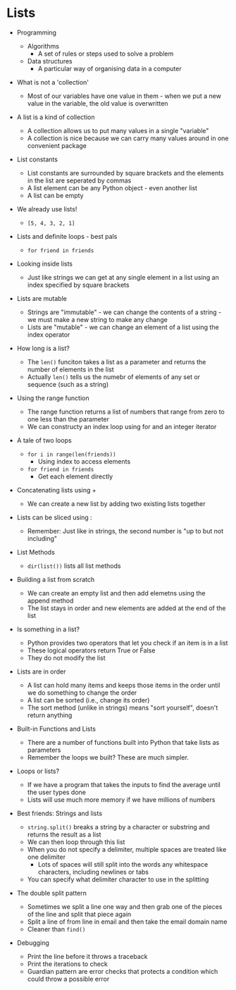 # Lists

* Programming
    * Algorithms
        * A set of rules or steps used to solve a problem
    * Data structures
        * A particular way of organising data in a computer

* What is not a 'collection'
    * Most of our variables have one value in them - when we put a new value in the variable, the old value is overwritten
    
* A list is a kind of collection
    * A collection allows us to put many values in a single "variable"
    * A collection is nice because we can carry many values around in one convenient package

* List constants
    * List constants are surrounded by square brackets and the elements in the list are seperated by commas
    * A list element can be any Python object - even another list
    * A list can be empty

* We already use lists!
    * `[5, 4, 3, 2, 1]`

* Lists and definite loops - best pals
    * `for friend in friends`

* Looking inside lists
    * Just like strings we can get at any single element in a list using an index specified by square brackets

* Lists are mutable
    * Strings are "immutable" - we can change the contents of a string - we must make a new string to make any change
    * Lists are "mutable" - we can change an element of a list using the index operator

* How long is a list?
    * The `len()` funciton takes a list as a parameter and returns the number of elements in the list
    * Actually `len()` tells us the numebr of elements of any set or sequence (such as a string)

* Using the range function
    * The range function returns a list of numbers that range from zero to one less than the parameter
    * We can constructy an index loop using for and an integer iterator

* A tale of two loops
    * `for i in range(len(friends))`
        * Using index to access elements
    * `for friend in friends`
        * Get each element directly

* Concatenating lists using +
    * We can create a new list by adding two existing lists together

* Lists can be sliced using :
    * Remember: Just like in strings, the second number is "up to but not including"

* List Methods
    * `dir(list())` lists all list methods

* Building a list from scratch
    * We can create an empty list and then add elemetns using the append method
    * The list stays in order and new elements are added at the end of the list
    
* Is something in a list?
    * Python provides two operators that let you check if an item is in a list
    * These logical operators return True or False
    * They do not modify the list

* Lists are in order
    * A list can hold many items and keeps those items in the order until we do something to change the order
    * A list can be sorted (i.e., change its order)
    * The sort method (unlike in strings) means "sort yourself", doesn't return anything

* Built-in Functions and Lists
    * There are a number of functions built into Python that take lists as parameters
    * Remember the loops we built? These are much simpler.

* Loops or lists?
    * If we have a program that takes the inputs to find the average until the user types done
    * Lists will use much more memory if we have millions of numbers

* Best friends: Strings and lists
    * `string.split()` breaks a string by a character or substring and returns the result as a list
    * We can then loop through this list
    * When you do not specify a delimiter, multiple spaces are treated like one delimiter
        * Lots of spaces will still split into the words any whitespace characters, including newlines or tabs
    * You can specify what delimiter character to use in the splitting

* The double split pattern
    * Sometimes we split a line one way and then grab one of the pieces of the line and split that piece again
    * Split a line of from line in email and then take the email domain name
    * Cleaner than `find()`

* Debugging
    * Print the line before it throws a traceback
    * Print the iterations to check
    * Guardian pattern are error checks that protects a condition which could throw a possible error

